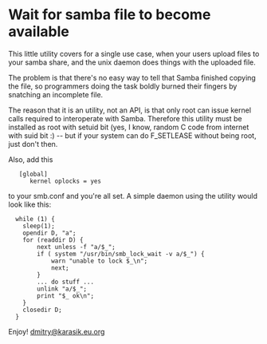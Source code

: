 Wait for samba file to become available
=======================================

This little utility covers for a single use case, when your users upload files
to your samba share, and the unix daemon does things with the uploaded file.

The problem is that there's no easy way to tell that Samba finished copying the
file, so programmers doing the task boldly burned their fingers by snatching an
incomplete file.

The reason that it is an utility, not an API, is that only root can issue
kernel calls required to interoperate with Samba. Therefore this utility must
be installed as root with setuid bit (yes, I know, random C code from internet
with suid bit :) -- but if your system can do F\_SETLEASE without being root,
just don't then.

Also, add this

```
   [global]
      kernel oplocks = yes
```

to your smb.conf and you're all set. A simple daemon using the utility would look like
this:

```
  while (1) {
	sleep(1);
	opendir D, "a";
	for (readdir D) {
		next unless -f "a/$_";
		if ( system "/usr/bin/smb_lock_wait -v a/$_") {
			warn "unable to lock $_\n";
			next;
		}
		... do stuff ...
		unlink "a/$_";
		print "$_ ok\n";
	}
	closedir D;
  }
```

Enjoy!
dmitry@karasik.eu.org 
